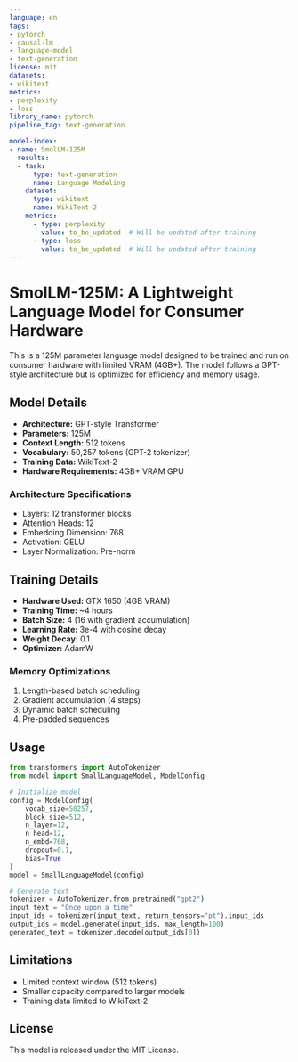```yaml
---
language: en
tags:
- pytorch
- causal-lm
- language-model
- text-generation
license: mit
datasets:
- wikitext
metrics:
- perplexity
- loss
library_name: pytorch
pipeline_tag: text-generation

model-index:
- name: SmolLM-125M
  results:
  - task: 
      type: text-generation
      name: Language Modeling
    dataset:
      type: wikitext
      name: WikiText-2
    metrics:
      - type: perplexity
        value: to_be_updated  # Will be updated after training
      - type: loss
        value: to_be_updated  # Will be updated after training
---
```


# SmolLM-125M: A Lightweight Language Model for Consumer Hardware

This is a 125M parameter language model designed to be trained and run on consumer hardware with limited VRAM (4GB+). The model follows a GPT-style architecture but is optimized for efficiency and memory usage.

## Model Details

- **Architecture:** GPT-style Transformer
- **Parameters:** 125M
- **Context Length:** 512 tokens
- **Vocabulary:** 50,257 tokens (GPT-2 tokenizer)
- **Training Data:** WikiText-2
- **Hardware Requirements:** 4GB+ VRAM GPU

### Architecture Specifications
- Layers: 12 transformer blocks
- Attention Heads: 12
- Embedding Dimension: 768
- Activation: GELU
- Layer Normalization: Pre-norm

## Training Details

- **Hardware Used:** GTX 1650 (4GB VRAM)
- **Training Time:** ~4 hours
- **Batch Size:** 4 (16 with gradient accumulation)
- **Learning Rate:** 3e-4 with cosine decay
- **Weight Decay:** 0.1
- **Optimizer:** AdamW

### Memory Optimizations
1. Length-based batch scheduling
2. Gradient accumulation (4 steps)
3. Dynamic batch scheduling
4. Pre-padded sequences

## Usage

```python
from transformers import AutoTokenizer
from model import SmallLanguageModel, ModelConfig

# Initialize model
config = ModelConfig(
    vocab_size=50257,
    block_size=512,
    n_layer=12,
    n_head=12,
    n_embd=768,
    dropout=0.1,
    bias=True
)
model = SmallLanguageModel(config)

# Generate text
tokenizer = AutoTokenizer.from_pretrained("gpt2")
input_text = "Once upon a time"
input_ids = tokenizer(input_text, return_tensors="pt").input_ids
output_ids = model.generate(input_ids, max_length=100)
generated_text = tokenizer.decode(output_ids[0])
```

## Limitations

- Limited context window (512 tokens)
- Smaller capacity compared to larger models
- Training data limited to WikiText-2

## License
This model is released under the MIT License. 